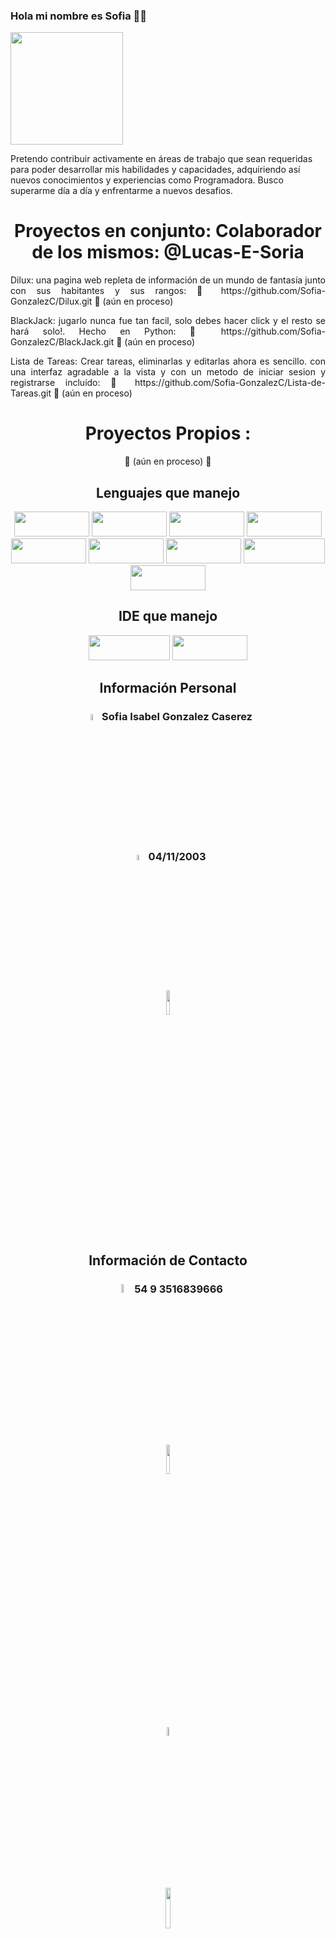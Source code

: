 ### Hola mi nombre es Sofia 👋🏼

<img src="https://github.com/Sofia-GonzalezC/Sofia-GonzalezC/assets/150254652/8d9969b7-7d9d-4a99-bf12-7ef744b74a4e" width="180px">

<p>  Pretendo contribuir activamente en áreas de trabajo que sean requeridas para poder desarrollar mis habilidades y capacidades, adquiriendo así nuevos conocimientos y 
experiencias como Programadora. Busco superarme día a día y enfrentarme a nuevos desafios. </p>

<h1 align="center"> Proyectos en conjunto:
  Colaborador de los mismos: @Lucas-E-Soria </h1>
<p align="justify">Dilux: una pagina web repleta de información de un mundo de fantasía junto con sus habitantes y sus rangos: 🚧 https://github.com/Sofia-GonzalezC/Dilux.git 🚧 (aún en proceso)</p>
<p align="justify">BlackJack: jugarlo nunca fue tan facil, solo debes hacer click y el resto se hará solo!. Hecho en Python: 🚧 https://github.com/Sofia-GonzalezC/BlackJack.git 🚧 (aún en proceso)</p>
<p align="justify">Lista de Tareas: Crear tareas, eliminarlas y editarlas ahora es sencillo. con una interfaz agradable a la vista y con un metodo de iniciar sesion y registrarse incluído: 🚧 https://github.com/Sofia-GonzalezC/Lista-de-Tareas.git 🚧 (aún en proceso)</p>

<h1 align="center"> Proyectos Propios :</h1>
<p align="center">🚧 (aún en proceso) 🚧</p>


<h2 align="center"> Lenguajes que manejo </h2>
<p align="center"><img src="https://img.shields.io/badge/HTML5-E34F26?style=for-the-badge&logo=html5&logoColor=white" width="120px" height="40px">
<img src="https://img.shields.io/badge/JavaScript-323330?style=for-the-badge&logo=javascript&logoColor=F7DF1E" width="120px" height="40px">
<img src="https://img.shields.io/badge/Python-FFD43B?style=for-the-badge&logo=python&logoColor=blue" width="120px" height="40px">
<img src="https://img.shields.io/badge/Django-092E20?style=for-the-badge&logo=django&logoColor=green" width="120px" height="40px">
  <br>
<img src="https://img.shields.io/badge/React-20232A?style=for-the-badge&logo=react&logoColor=61DAFB" width="120px" height="40px">
<img src="https://img.shields.io/badge/next%20js-000000?style=for-the-badge&logo=nextdotjs&logoColor=white" width="120px" height="40px">
<img src="https://img.shields.io/badge/Sqlite-003B57?style=for-the-badge&logo=sqlite&logoColor=white" width="120px" height="40px">
<img src="https://img.shields.io/badge/Microsoft%20SQL%20Server-CC2927?style=for-the-badge&logo=microsoft%20sql%20server&logoColor=white" width="130px" height="40px">
<img src="https://img.shields.io/badge/Postman-FF6C37?style=for-the-badge&logo=Postman&logoColor=white" width="120px" height="40px"> </p>

<h2 align="center"> IDE que manejo </h2>
<p align="center"><img src="https://img.shields.io/badge/Visual_Studio_Code-0078D4?style=for-the-badge&logo=visual%20studio%20code&logoColor=white" width="130px" height="40px">
<img src="https://img.shields.io/badge/PyCharm-000000.svg?&style=for-the-badge&logo=PyCharm&logoColor=white" width="120px" height="40px"></p>


<h2 align="center"> Información Personal </h2>
<h3 align="center"> <img src="https://github.com/Sofia-GonzalezC/Sofia-GonzalezC/assets/150254652/8206ed8a-083a-4834-b339-ece8b267ef49" width="5%"> Sofia Isabel Gonzalez Caserez </h3>
<h3 align="center"> <img src="https://github.com/Sofia-GonzalezC/Sofia-GonzalezC/assets/150254652/fdb89a3f-699a-4913-b8c7-91a80f6a4612" width="5%"> 04/11/2003 </h3>
<h3 align="center"> <a href="https://github.com/Sofia-GonzalezC/Sofia-GonzalezC/files/13300556/curriculum.vitae.CV.trabajo.pdf"> <img src="https://github.com/Sofia-GonzalezC/Sofia-GonzalezC/assets/150254652/057bd68a-393d-4b3a-9ef4-ffa157cae379" width="10%"> </a> </h3>

<h2 align="center"> Información de Contacto </h2>

<h3 align="center"> <img src ="https://github.com/Sofia-GonzalezC/Sofia-GonzalezC/assets/150254652/edb50d38-68c3-4fbf-a7ab-d4b0ea7717bf" width="6%"> 54 9 3516839666 </h3> 
<h3 align="center"> <a href="mailto:sofigonzalezc16gmail.com" target="_blank"> <img src ="https://img.shields.io/badge/Gmail-D14836?style=for-the-badge&logo=gmail&logoColor=white" width="11%"> </a> </h3> 
<h3 align="center"> <a href="https://www.linkedin.com/in/sofia-gonzalez-/" target="_blank"> <img src ="https://github.com/Sofia-GonzalezC/Sofia-GonzalezC/assets/150254652/fac358af-3c01-45fd-8ef5-843ed14c0d7e" width="6%"> </a> </h3>
<h3 align="center"> <a href="https://api.whatsapp.com/send?phone=5493516839666&text=Hola!" target="_blank"><img src ="https://img.shields.io/badge/WhatsApp-25D366?style=for-the-badge&logo=whatsapp&logoColor=white" width="13%"></a> </h3> 


